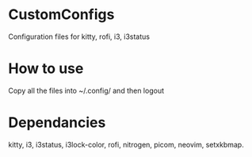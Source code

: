# CustomConfigs

Configuration files for kitty, rofi, i3, i3status

# How to use

Copy all the files into ~/.config/ and then logout

# Dependancies

kitty, i3, i3status, i3lock-color, rofi, nitrogen, picom, neovim, setxkbmap.
